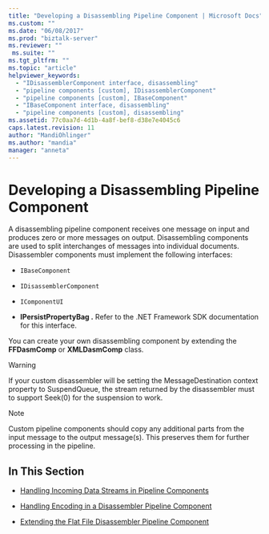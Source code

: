 ```yaml
---
title: "Developing a Disassembling Pipeline Component | Microsoft Docs"
ms.custom: ""
ms.date: "06/08/2017"
ms.prod: "biztalk-server"
ms.reviewer: ""
 ms.suite: ""
ms.tgt_pltfrm: ""
ms.topic: "article"
helpviewer_keywords: 
  - "IDisassemblerComponent interface, disassembling"
  - "pipeline components [custom], IDisassemblerComponent"
  - "pipeline components [custom], IBaseComponent"
  - "IBaseComponent interface, disassembling"
  - "pipeline components [custom], disassembling"
ms.assetid: 77c0aa7d-4d1b-4a8f-bef8-d38e7e4045c6
caps.latest.revision: 11
author: "MandiOhlinger"
ms.author: "mandia"
manager: "anneta"
---
```

# Developing a Disassembling Pipeline Component
A disassembling pipeline component receives one message on input and produces zero or more messages on output. Disassembling components are used to split interchanges of messages into individual documents. Disassembler components must implement the following interfaces:  
  
-   `IBaseComponent`
  
-   `IDisassemblerComponent`
  
-   `IComponentUI`
  
-   **IPersistPropertyBag .** Refer to the .NET Framework SDK documentation for this interface.  
  
 You can create your own disassembling component by extending the **FFDasmComp** or **XMLDasmComp** class.  
  
> [!WARNING]
>  If your custom disassembler will be setting the MessageDestination context property to SuspendQueue, the stream returned by the disassembler must to support Seek(0) for the suspension to work.  
  
> [!NOTE]
>  Custom pipeline components should copy any additional parts from the input message to the output message(s). This preserves them for further processing in the pipeline.  
  
## In This Section  
  
-   [Handling Incoming Data Streams in Pipeline Components](../core/handling-incoming-data-streams-in-pipeline-components.md)  
  
-   [Handling Encoding in a Disassembler Pipeline Component](../core/handling-encoding-in-a-disassembler-pipeline-component.md)  
  
-   [Extending the Flat File Disassembler Pipeline Component](../core/extending-the-flat-file-disassembler-pipeline-component.md)